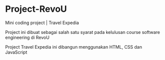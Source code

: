 # Project-RevoU

Mini coding project | Travel Expedia 

Project ini dibuat sebagai salah satu syarat pada kelulusan course software engineering di RevoU

Project Travel Expedia ini dibangun menggunakan HTML, CSS dan JavaScript
